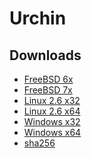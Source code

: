 Urchin
======

Downloads
---------
  * [FreeBSD 6x](http://dev.mnin.net/urchin/current_urchin7_freebsd6_x32.zip)
  * [FreeBSD 7x](http://dev.mnin.net/urchin/current_urchin7_freebsd7_x32.zip)
  * [Linux 2.6 x32](http://dev.mnin.net/urchin/current_urchin7_linux2.6_kernel_x32.zip)
  * [Linux 2.6 x64](http://dev.mnin.net/urchin/current_urchin7_linux2.6_kernel_x64.zip)
  * [Windows x32](http://dev.mnin.net/urchin/current_urchin7_windows_x32.zip)
  * [Windows x64](http://dev.mnin.net/urchin/current_urchin7_windows_x64.zip)
  * [sha256](http://dev.mnin.net/urchin/sha256sum)
